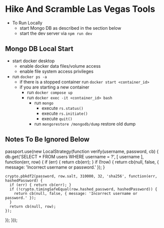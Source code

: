 # Hike And Scramble Las Vegas Tools

- To Run Locally
  - start Mongo DB as described in the section below
  - start the dev server via `npm run dev`

## Mongo DB Local Start

- start docker desktop
  - enable docker data files/volume access
  - enable file system access privileges
- run `docker ps -a`
  - if there is a stopped container run `docker start <container_id>`
  - if you are starting a new container
    - run `docker compose up`
    - run `docker exec -it <container_id> bash`
      - run `mongo`
        - execute `rs.status()`
        - execute `rs.initiate()`
        - execute `quit()`
      - run `mongorestore /mongodb/dump` restore old dump

## Notes To Be Ignored Below

passport.use(new LocalStrategy(function verify(username, password, cb) {
db.get('SELECT \* FROM users WHERE username = ?', [ username ], function(err, row) {
if (err) { return cb(err); }
if (!row) { return cb(null, false, { message: 'Incorrect username or password.' }); }

    crypto.pbkdf2(password, row.salt, 310000, 32, 'sha256', function(err, hashedPassword) {
      if (err) { return cb(err); }
      if (!crypto.timingSafeEqual(row.hashed_password, hashedPassword)) {
        return cb(null, false, { message: 'Incorrect username or password.' });
      }
      return cb(null, row);
    });

});
}));
